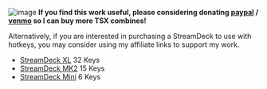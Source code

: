 ![image](https://github.com/cargocultscience/topstepx/assets/28972498/fcda4247-51ce-4dd5-95bc-8bef88c3734d)
**If you find this work useful, please considering donating [paypal](https://paypal.me/ChrisBreen?country.x=US&locale.x=en_US) / [venmo](https://account.venmo.com/pay?recipients=chrisbreen&txn=pay) so I can buy more TSX combines!**

Alternatively, if you are interested in purchasing a StreamDeck to use with hotkeys, you may consider using my affiliate links to support my work.

* [StreamDeck XL](https://amzn.to/3x3ShdS) 32 Keys
* [StreamDeck MK2](https://amzn.to/4aSLjGm) 15 Keys
* [StreamDeck Mini](https://amzn.to/3ReLQLY) 6 Keys
